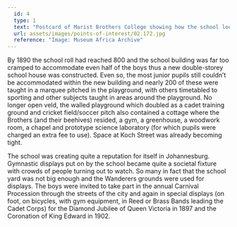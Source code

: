 ```yaml
---
  id: 4
  type: 1
  text: "Postcard of Marist Brothers College showing how the school looked in the late 1890s."
  url: assets/images/points-of-interest/02.172.jpg
  reference: "Image: Museum Africa Archive"
---
```

By 1890 the school roll had reached 800 and the school building was far too cramped to accommodate even half of the boys thus a new double-storey school house was constructed. Even so, the most junior pupils still couldn’t be accommodated within the new building and nearly 200 of these were taught in a marquee pitched in the playground, with others timetabled to sporting and other subjects taught in areas around the playground. No longer open veld, the walled playground which doubled as a cadet training ground and cricket field/soccer pitch also contained a cottage where the Brothers (and their beehives) resided, a gym, a greenhouse, a woodwork room, a chapel and prototype science laboratory (for which pupils were charged an extra fee to use). Space at Koch Street was already becoming tight.

The school was creating quite a reputation for itself in Johannesburg. Gymnastic displays put on by the school became quite a societal fixture with crowds of people turning out to watch. So many in fact that the school yard was not big enough and the Wanderers grounds were used for displays. The boys were invited to take part in the annual Carnival Procession through the streets of the city and again in special displays (on foot, on bicycles, with gym equipment, in Reed or Brass Bands leading the Cadet Corps) for the Diamond Jubilee of Queen Victoria in 1897 and the Coronation of King Edward in 1902.
        